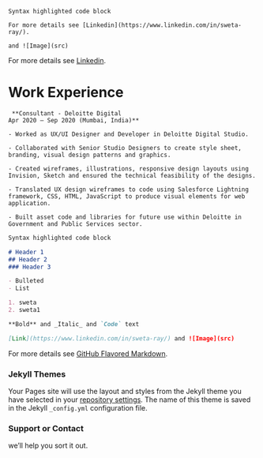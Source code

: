 ```
Syntax highlighted code block

For more details see [Linkedin](https://www.linkedin.com/in/sweta-ray/).

and ![Image](src)
```

For more details see [Linkedin](https://www.linkedin.com/in/sweta-ray/).

# Work Experience
```
 **Consultant - Deloitte Digital                                                                     Apr 2020 – Sep 2020 (Mumbai, India)**

- Worked as UX/UI Designer and Developer in Deloitte Digital Studio.

- Collaborated with Senior Studio Designers to create style sheet, branding, visual design patterns and graphics.

- Created wireframes, illustrations, responsive design layouts using Invision, Sketch and ensured the technical feasibility of the designs.

- Translated UX design wireframes to code using Salesforce Lightning framework, CSS, HTML, JavaScript to produce visual elements for web application.

- Built asset code and libraries for future use within Deloitte in Government and Public Services sector.
```

```markdown
Syntax highlighted code block

# Header 1
## Header 2
### Header 3

- Bulleted
- List

1. sweta
2. sweta1

**Bold** and _Italic_ and `Code` text

[Link](https://www.linkedin.com/in/sweta-ray/) and ![Image](src)
```

For more details see [GitHub Flavored Markdown](https://guides.github.com/features/mastering-markdown/).

### Jekyll Themes

Your Pages site will use the layout and styles from the Jekyll theme you have selected in your [repository settings](https://github.com/Swetaray28/sweta-ray.github.io/settings/pages). The name of this theme is saved in the Jekyll `_config.yml` configuration file.

### Support or Contact

 we’ll help you sort it out.
